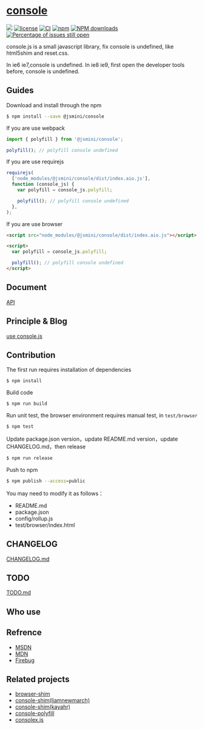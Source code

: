 # [console](https://github.com/jsmini/console)

[![](https://img.shields.io/badge/Powered%20by-jslib%20base-brightgreen.svg)](https://github.com/yanhaijing/jslib-base)
[![license](https://img.shields.io/badge/license-MIT-blue.svg)](https://github.com/jsmini/console/blob/master/LICENSE)
[![CI](https://github.com/jsmini/console/actions/workflows/ci.yml/badge.svg?branch=master)](https://github.com/jsmini/console/actions/workflows/ci.yml)
[![npm](https://img.shields.io/badge/npm-0.8.0-orange.svg)](https://www.npmjs.com/package/@jsmini/console)
[![NPM downloads](http://img.shields.io/npm/dm/@jsmini/console.svg?style=flat-square)](http://www.npmtrends.com/@jsmini/console)
[![Percentage of issues still open](http://isitmaintained.com/badge/open/jsmini/console.svg)](http://isitmaintained.com/project/jsmini/console 'Percentage of issues still open')

console.js is a small javascript library, fix console is undefined, like html5shim and reset.css.

In ie6 ie7,console is undefined. In ie8 ie9, first open the developer tools before, console is undefined.

## Guides

Download and install through the npm

```bash
$ npm install --save @jsmini/console
```

If you are use webpack

```js
import { polyfill } from '@jsmini/console';

polyfill(); // polyfill console undefined
```

If you are use requirejs

```js
requirejs(
  ['node_modules/@jsmini/console/dist/index.aio.js'],
  function (console_js) {
    var polyfill = console_js.polyfill;

    polyfill(); // polyfill console undefined
  },
);
```

If you are use browser

```html
<script src="node_modules/@jsmini/console/dist/index.aio.js"></script>

<script>
  var polyfill = console_js.polyfill;

  polyfill(); // polyfill console undefined
</script>
```

## Document

[API](https://github.com/jsmini/console/blob/master/doc/api.md)

## Principle & Blog

[use console.js](http://yanhaijing.com/js/2014/11/03/use-console.js/)

## Contribution

The first run requires installation of dependencies

```bash
$ npm install
```

Build code

```bash
$ npm run build
```

Run unit test, the browser environment requires manual test, in `test/browser`

```bash
$ npm test
```

Update package.json version，update README.md version，update CHANGELOG.md，then release

```bash
$ npm run release
```

Push to npm

```bash
$ npm publish --access=public
```

You may need to modify it as follows：

- README.md
- package.json
- config/rollup.js
- test/browser/index.html

## CHANGELOG

[CHANGELOG.md](https://github.com/jsmini/console/blob/master/CHANGELOG.md)

## TODO

[TODO.md](https://github.com/jsmini/console/blob/master/TODO.md)

## Who use

## Refrence

- [MSDN](http://msdn.microsoft.com/en-us/library/ie/gg589530.aspx)
- [MDN](https://developer.mozilla.org/en-US/docs/Web/API/Console)
- [Firebug](http://getfirebug.com/wiki/index.php/Console_API)

## Related projects

- [browser-shim](https://github.com/ishmaelthedestroyer/browser-shim)
- [console-shim(liamnewmarch)](https://github.com/liamnewmarch/console-shim)
- [console-shim(kayahr)](https://github.com/kayahr/console-shim)
- [console-polyfill](https://github.com/paulmillr/console-polyfill)
- [consolex.js](https://github.com/deadlyicon/consolex.js/blob/master/src/consolex.js)
